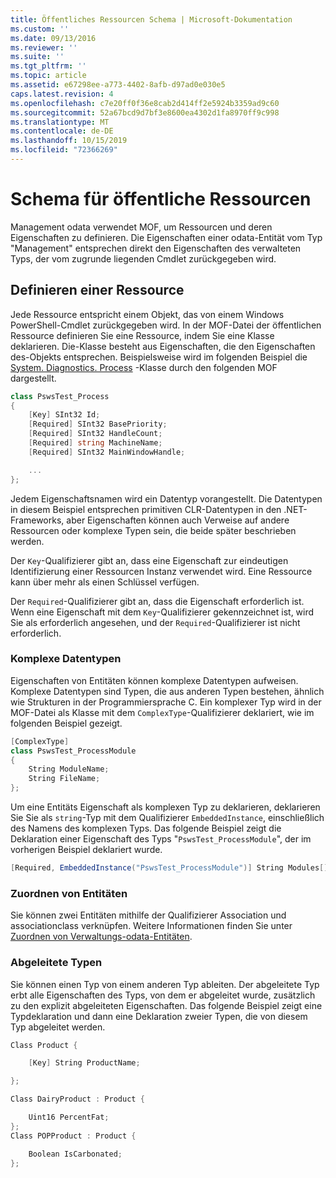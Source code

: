 ```yaml
---
title: Öffentliches Ressourcen Schema | Microsoft-Dokumentation
ms.custom: ''
ms.date: 09/13/2016
ms.reviewer: ''
ms.suite: ''
ms.tgt_pltfrm: ''
ms.topic: article
ms.assetid: e67298ee-a773-4402-8afb-d97ad0e030e5
caps.latest.revision: 4
ms.openlocfilehash: c7e20ff0f36e8cab2d414ff2e5924b3359ad9c60
ms.sourcegitcommit: 52a67bcd9d7bf3e8600ea4302d1fa8970ff9c998
ms.translationtype: MT
ms.contentlocale: de-DE
ms.lasthandoff: 10/15/2019
ms.locfileid: "72366269"
---
```

# <a name="public-resource-schema"></a>Schema für öffentliche Ressourcen

Management odata verwendet MOF, um Ressourcen und deren Eigenschaften zu definieren. Die Eigenschaften einer odata-Entität vom Typ "Management" entsprechen direkt den Eigenschaften des verwalteten Typs, der vom zugrunde liegenden Cmdlet zurückgegeben wird.

## <a name="defining-a-resource"></a>Definieren einer Ressource

Jede Ressource entspricht einem Objekt, das von einem Windows PowerShell-Cmdlet zurückgegeben wird. In der MOF-Datei der öffentlichen Ressource definieren Sie eine Ressource, indem Sie eine Klasse deklarieren. Die-Klasse besteht aus Eigenschaften, die den Eigenschaften des-Objekts entsprechen. Beispielsweise wird im folgenden Beispiel die [System. Diagnostics. Process](/dotnet/api/System.Diagnostics.Process) -Klasse durch den folgenden MOF dargestellt.

```csharp
class PswsTest_Process
{
    [Key] SInt32 Id;
    [Required] SInt32 BasePriority;
    [Required] SInt32 HandleCount;
    [Required] string MachineName;
    [Required] SInt32 MainWindowHandle;

    ...
};
```

Jedem Eigenschaftsnamen wird ein Datentyp vorangestellt. Die Datentypen in diesem Beispiel entsprechen primitiven CLR-Datentypen in den .NET-Frameworks, aber Eigenschaften können auch Verweise auf andere Ressourcen oder komplexe Typen sein, die beide später beschrieben werden.

Der `Key`-Qualifizierer gibt an, dass eine Eigenschaft zur eindeutigen Identifizierung einer Ressourcen Instanz verwendet wird. Eine Ressource kann über mehr als einen Schlüssel verfügen.

Der `Required`-Qualifizierer gibt an, dass die Eigenschaft erforderlich ist. Wenn eine Eigenschaft mit dem `Key`-Qualifizierer gekennzeichnet ist, wird Sie als erforderlich angesehen, und der `Required`-Qualifizierer ist nicht erforderlich.

### <a name="complex-data-types"></a>Komplexe Datentypen

Eigenschaften von Entitäten können komplexe Datentypen aufweisen. Komplexe Datentypen sind Typen, die aus anderen Typen bestehen, ähnlich wie Strukturen in der Programmiersprache C. Ein komplexer Typ wird in der MOF-Datei als Klasse mit dem `ComplexType`-Qualifizierer deklariert, wie im folgenden Beispiel gezeigt.

```csharp
[ComplexType]
class PswsTest_ProcessModule
{
    String ModuleName;
    String FileName;
};
```

Um eine Entitäts Eigenschaft als komplexen Typ zu deklarieren, deklarieren Sie Sie als `string`-Typ mit dem Qualifizierer `EmbeddedInstance`, einschließlich des Namens des komplexen Typs. Das folgende Beispiel zeigt die Deklaration einer Eigenschaft des Typs "`PswsTest_ProcessModule`", der im vorherigen Beispiel deklariert wurde.

```csharp
[Required, EmbeddedInstance("PswsTest_ProcessModule")] String Modules[];
```

### <a name="associating-entities"></a>Zuordnen von Entitäten

Sie können zwei Entitäten mithilfe der Qualifizierer Association und associationclass verknüpfen. Weitere Informationen finden Sie unter [Zuordnen von Verwaltungs-odata-Entitäten](./associating-management-odata-entities.md).

### <a name="derived-types"></a>Abgeleitete Typen

Sie können einen Typ von einem anderen Typ ableiten. Der abgeleitete Typ erbt alle Eigenschaften des Typs, von dem er abgeleitet wurde, zusätzlich zu den explizit abgeleiteten Eigenschaften. Das folgende Beispiel zeigt eine Typdeklaration und dann eine Deklaration zweier Typen, die von diesem Typ abgeleitet werden.

```csharp
Class Product {

    [Key] String ProductName;

};

Class DairyProduct : Product {

    Uint16 PercentFat;
};
Class POPProduct : Product {

    Boolean IsCarbonated;
};
```
